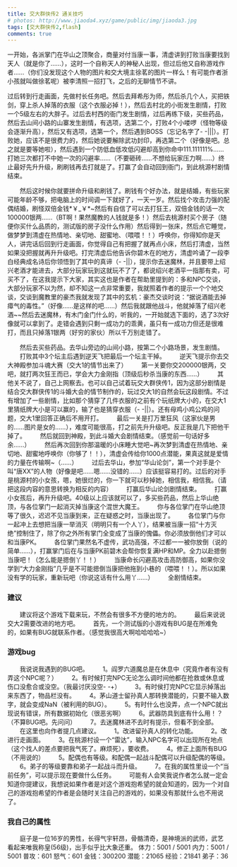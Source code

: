 ```yaml
---
title: 交大群侠传2 通关技巧
# photos: http://www.jiaoda4.xyz/game/public/img/jiaoda3.jpg
tags: [交大群侠传2,flash]
comments: true
---
```


一开始，各派掌门在华山之顶聚合，商量对付当康一事，清虚讲到打败当康要找到天人（就是你了……），这时一个自称天人的神秘人出现，但过后他又自称游戏作者……（你们没发现这个人物的图片和交大境主徐茗的图片一样么！有可能作者浙小孩就叫做徐茗呢）被李清照一招打飞，之后的无聊情节不讲。

过后转到行走画面，先做村长任务吧。然后去拜希彤为师，然后杀几个人，买把铁剑，穿上杀人掉落的衣服（这个衣服必掉！），然后去村北的小街发生剧情，打败一个5级左右的大胖子。过后去村西的衙门发生剧情，过后再练下级，买些药品，然后去山间小路的山寨发生剧情，有选项，选第二个，打败4个小喽啰（怪物等级会逐渐升高），然后又有选项，选第一个，然后遇到BOSS（忘记名字了- -|||）。打败她，应该不是很费力的，然后她说要解除武功封印，再选第二个（好像是吧。总之就是要等她啦），然后遇到一个防低血低攻低闪避却高到你命中111.111111%……打她三次都打不中她一次的闪避率……（不要砸砖……不想给玩家压力啊……）终止最好先升升级，刷刷钱再去打就是了。打赢了会自动回到衙门，到此桃源村剧情结束。

　　然后这时候你就要拼命升级和刷钱了。刷钱有个好办法，就是结婚，有些玩家可能年龄不够，把电脑上的时间调一下就好了，一天一岁。然后找个攻击力强的配偶结婚，刷怪双倍金钱*￥_￥*~然后有自信了可以去打狂王，双倍金钱的话一次100000银两……（BT啊！果然魔教的人钱就是多！）然后去桃源村买个房子（随便你买什么品质的，测试版的房子没什么作用）然后得到一张床，然后点它睡觉，做梦梦到清虚在热情地、亲切地、甜蜜地、（喂喂！！）呼唤你，你得知你是天人，讲完话后回到行走画面，你觉得自己有把握了就再点小床，然后打清虚，当然如果没把握就再升升级吧。打完清虚后他告诉你碧木在的地方，清虚吟诵了一段李白经典成名诗后你领悟到了其中的真谛（- -||），提示你去迷魔林，并且要带上绍兴老酒才能进去，大部分玩家玩到这就玩不了了，都说绍兴老酒平一指那有卖，可买不了，在这我提示下大家，其实这也是作者在帮助里提到的：多和NPC交谈，大部分玩家不以为然，却不知这一点非常重要，我就照着作者的提示一个个地交谈，交谈到魔教里的豪杰我就发现了其中的玄机：豪杰交谈时说：“据说酒能去掉瘴气的毒性。”（好像……是这样的吧……）然后我就跟他战斗，他就掉落了绍兴老酒~~然后去迷魔林，有木门金门什么的，听我的，一开始就选下面的，选了3次好像就可以拿到了。走错会遇到只剩一成功力的乖黄，虽只有一成功力但还是很难打，而且只掉落1银两（好穷的家伙）所以千万别走错了。

　　然后去买些药品。去华山旁边的山间小路，按第二个小路场景，发生剧情。
　　打败其中3个坛主后遇到逆天飞把最后一个坛主干掉。
　　逆天飞提示你去交大神殿参加斗魂大赛（交大1的情节出来了）
　　第一关要你交200000银两，交吧，就打两次狂王而已，学会大力金刚指（顶级后秒杀当康的东西……）
　　其他关不说了，自己上网察去。也可以自己试着玩交大群侠传1，因为这部分剧情是结合交大群侠传1的斗婚大会的情节制作的，玩过交大1的自然会玩这段剧情。不过有增加了一些剧情，比如那个猜穿了几件衣服的之前有个玩纸牌大小的，在交大1里猜纸牌大小是可以赢的，输了也是猜穿衣服（- -||）。还有母鸡小鸡公鸡的问题，交大1里回答正确后不用开打。
　　最后一关是打万里狂风（这家伙是男的……图片是女的……），难度可能很高，打之前先升升级吧。反正我是几下把他干掉了。
　　然后就回到神殿，到此斗婚大会剧情结束。（感觉前一句话好多余……）
　　然后再次回到你那温暖的小床睡大觉吧~再次梦到清虚在热情地、亲切地、甜蜜地呼唤你（你够了！！），清虚会传给你1000点潜能，果真这就是爱情的力量在传输啊~（……）
　　过后去华山，参加“华山论剑”，第一个对手是个叫“唐XX”的人物（好像是吧……嗯……没错的……）应该挺容易打的。过后的对手是桃源村的小女孩，嗯，她很烂的，你一下就可以秒掉她，相信我，相信我。（请把这段内容的意思转换为相反的内容）
　　打赢后华山论剑剧情结束。
　　打赢小女孩后，再升升级吧。40级以上应该就可以了，多买些药品，然后上华山绝顶，与各位掌门一起消灭掉当康这个混世大魔王。
　　你与各位掌门在华山绝顶等了很久，迟迟不见当康到来，正在疑惑之时，当康出现了。
　　各位掌门与你一起冲上去想把当康一举消灭（明明只有一个人丫），结果被当康一招“十方灭绝”控制住了，除了你之外所有掌门全变成了当康的傀儡。你必须放倒他们才可以和当康PK。
　　各位掌门果然名不虚传，武功高强，不过都一一被你放倒（说的简单……），打赢掌门后在与当康PK前碧木会帮你恢复满HP和MP。全力以赴摁倒当康吧！（怎么能是摁倒丫！！）
　　当康命长闪避高攻击高防御高，如果你没学到“大力金刚指”几乎是不可能摁倒当康把他拖到小巷的（喂喂！！）。所以如果没有学的玩家，重新玩吧（你说这话有什么用丫……）
　　全剧情结束。

### 建议
　　建议将这个游戏下载来玩，不然会有很多不方便的地方的。
　　最后来说说交大2需要改进的地方吧。
　　首先，一个测试版的小游戏有BUG是在所难免的，如果有BUG就联系作者。（感觉我很高大啊哈哈哈哈~）

### 游戏bug
　　我说说我遇到的BUG吧。
　　1。阎罗六道魔总是在休息中（究竟作者有没有弄这个NPC呢？）
　　2。有时候打完NPC无论怎么调时间他都在抢救或休息或伤口没愈合或没空。（我最讨厌没空- -+）
　　3。有时侯打完NPC它显示掉落出来东西了，物品栏没有。
　　4。茅山道士留孙真人那转换潜能的，只要不输入数字，就会变成NaN（被利用的BUG）。
　　5。有时什么也没弄，点一个NPC就出现说有错误，所有数据初始化（很恶劣啊）
　　6。武器防具到底有什么用！？（不算BUG吧。先问问）
　　7。去迷魔林进不去时有提示，但看不到全部。
　　在这里也向作者提几点建议。
　　1。改进留孙真人的转化功能。
　　2。改进行走画面。
　　3。在桃源村设一个“雷达”，输入NPC名字可以出现所在地点（这个找人的差点要把我气死了。麻烦死），要收费。
　　4。修正上面所有BUG（不用说的）
　　5。配偶也有等级。和配偶一起战斗配偶可以升级配偶的等级。
　　6。弟子的等级要靠和弟子一起战斗而升级。
　　7。在我的属性里设一个“当前任务”，可以提示现在要做什么任务。
　　可能有人会笑我说作者怎么就一定会知道你提建议，我想说如果作者是对这个游戏抱希望的就会知道的，因为一个对自己的游戏抱希望的作者是会随时关注自己的游戏的，如果没有那就什么也不用说了。

### 我自己的属性
　　庭子是一位16岁的男性，长得气宇轩昂，骨骼清奇，是神境派的武师，武艺看起来唯我称皇(56级)，出手似乎比大象还重。 体力：5001 / 5001 内力：5001 / 5001 普攻：601 怒气：601 金钱：300200 潜能：21065 经验：21841 弟子：36